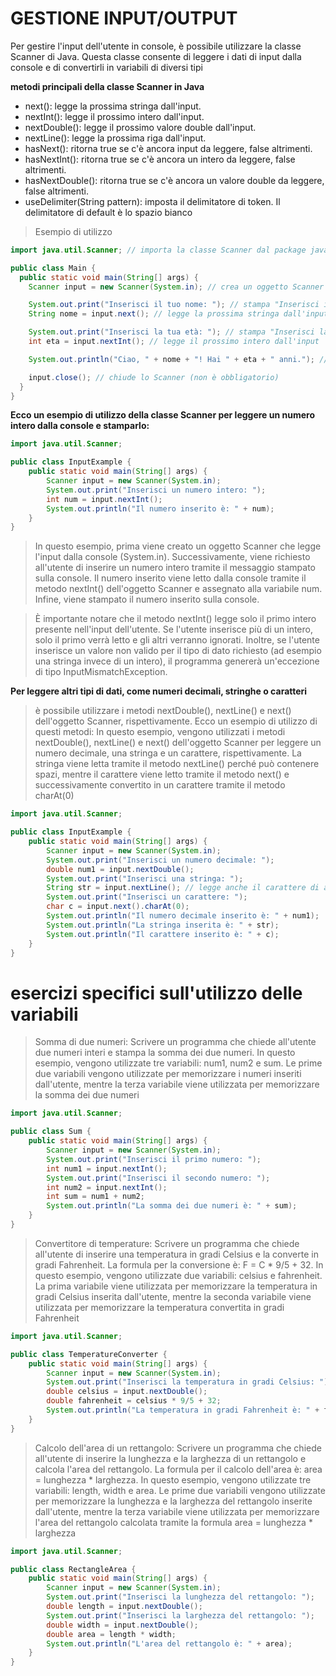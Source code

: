 # GESTIONE INPUT/OUTPUT

Per gestire l'input dell'utente in console, è possibile utilizzare la classe Scanner di Java.
Questa classe consente di leggere i dati di input dalla console e di convertirli in variabili di diversi tipi

**metodi principali della classe Scanner in Java**

- next(): legge la prossima stringa dall'input.
- nextInt(): legge il prossimo intero dall'input.
- nextDouble(): legge il prossimo valore double dall'input.
- nextLine(): legge la prossima riga dall'input.
- hasNext(): ritorna true se c'è ancora input da leggere, false altrimenti.
- hasNextInt(): ritorna true se c'è ancora un intero da leggere, false altrimenti.
- hasNextDouble(): ritorna true se c'è ancora un valore double da leggere, false altrimenti.
- useDelimiter(String pattern): imposta il delimitatore di token. Il delimitatore di default è lo spazio bianco

>Esempio di utilizzo
    
```java
import java.util.Scanner; // importa la classe Scanner dal package java.util

public class Main {
  public static void main(String[] args) {
    Scanner input = new Scanner(System.in); // crea un oggetto Scanner che legge l'input dalla console (System.in)

    System.out.print("Inserisci il tuo nome: "); // stampa "Inserisci il tuo nome: " nella console
    String nome = input.next(); // legge la prossima stringa dall'input

    System.out.print("Inserisci la tua età: "); // stampa "Inserisci la tua età: " nella console
    int eta = input.nextInt(); // legge il prossimo intero dall'input

    System.out.println("Ciao, " + nome + "! Hai " + eta + " anni."); // stampa "Ciao, <nome>! Hai <eta> anni." nella console

    input.close(); // chiude lo Scanner (non è obbligatorio)
  }
}

```

**Ecco un esempio di utilizzo della classe Scanner per leggere un numero intero dalla console e stamparlo:**

```java
import java.util.Scanner;

public class InputExample {
    public static void main(String[] args) {
        Scanner input = new Scanner(System.in);
        System.out.print("Inserisci un numero intero: ");
        int num = input.nextInt();
        System.out.println("Il numero inserito è: " + num);
    }
}
```
>In questo esempio, prima viene creato un oggetto Scanner che legge l'input dalla console (System.in).
Successivamente, viene richiesto all'utente di inserire un numero intero tramite il messaggio stampato sulla console.
Il numero inserito viene letto dalla console tramite il metodo nextInt() dell'oggetto Scanner e assegnato alla variabile num.
Infine, viene stampato il numero inserito sulla console.

>È importante notare che il metodo nextInt() legge solo il primo intero presente nell'input dell'utente.
Se l'utente inserisce più di un intero, solo il primo verrà letto e gli altri verranno ignorati.
Inoltre, se l'utente inserisce un valore non valido per il tipo di dato richiesto (ad esempio una stringa invece di un intero),
il programma genererà un'eccezione di tipo InputMismatchException.

**Per leggere altri tipi di dati, come numeri decimali, stringhe o caratteri**

>è possibile utilizzare i metodi nextDouble(), nextLine() e next() dell'oggetto Scanner, rispettivamente. Ecco un esempio di utilizzo di questi metodi:
In questo esempio, vengono utilizzati i metodi nextDouble(), nextLine() e next() dell'oggetto Scanner per leggere un numero decimale, una stringa e un carattere, rispettivamente.
La stringa viene letta tramite il metodo nextLine() perché può contenere spazi, mentre il carattere viene letto tramite il metodo next() e successivamente convertito in un carattere tramite il metodo charAt(0)
    
```java
import java.util.Scanner;

public class InputExample {
    public static void main(String[] args) {
        Scanner input = new Scanner(System.in);
        System.out.print("Inserisci un numero decimale: ");
        double num1 = input.nextDouble();
        System.out.print("Inserisci una stringa: ");
        String str = input.nextLine(); // legge anche il carattere di a capo dopo il numero decimale
        System.out.print("Inserisci un carattere: ");
        char c = input.next().charAt(0);
        System.out.println("Il numero decimale inserito è: " + num1);
        System.out.println("La stringa inserita è: " + str);
        System.out.println("Il carattere inserito è: " + c);
    }
}
```

# esercizi specifici sull'utilizzo delle variabili

>Somma di due numeri: Scrivere un programma che chiede all'utente due numeri interi e stampa la somma dei due numeri.
In questo esempio, vengono utilizzate tre variabili: num1, num2 e sum. Le prime due variabili vengono utilizzate per memorizzare i numeri inseriti dall'utente, mentre la terza variabile viene utilizzata per memorizzare la somma dei due numeri

```java
import java.util.Scanner;

public class Sum {
    public static void main(String[] args) {
        Scanner input = new Scanner(System.in);
        System.out.print("Inserisci il primo numero: ");
        int num1 = input.nextInt();
        System.out.print("Inserisci il secondo numero: ");
        int num2 = input.nextInt();
        int sum = num1 + num2;
        System.out.println("La somma dei due numeri è: " + sum);
    }
}
```

>Convertitore di temperature: Scrivere un programma che chiede all'utente di inserire una temperatura in gradi Celsius e la converte in gradi Fahrenheit. La formula per la conversione è: F = C * 9/5 + 32.
In questo esempio, vengono utilizzate due variabili: celsius e fahrenheit. La prima variabile viene utilizzata per memorizzare la temperatura in gradi Celsius inserita dall'utente, mentre la seconda variabile viene utilizzata per memorizzare la temperatura convertita in gradi Fahrenheit

```java
import java.util.Scanner;

public class TemperatureConverter {
    public static void main(String[] args) {
        Scanner input = new Scanner(System.in);
        System.out.print("Inserisci la temperatura in gradi Celsius: ");
        double celsius = input.nextDouble();
        double fahrenheit = celsius * 9/5 + 32;
        System.out.println("La temperatura in gradi Fahrenheit è: " + fahrenheit);
    }
}
```

>Calcolo dell'area di un rettangolo: Scrivere un programma che chiede all'utente di inserire la lunghezza e la larghezza di un rettangolo e calcola l'area del rettangolo. La formula per il calcolo dell'area è: area = lunghezza * larghezza.
In questo esempio, vengono utilizzate tre variabili: length, width e area. Le prime due variabili vengono utilizzate per memorizzare la lunghezza e la larghezza del rettangolo inserite dall'utente, mentre la terza variabile viene utilizzata per memorizzare l'area del rettangolo calcolata tramite la formula area = lunghezza * larghezza
```java
import java.util.Scanner;

public class RectangleArea {
    public static void main(String[] args) {
        Scanner input = new Scanner(System.in);
        System.out.print("Inserisci la lunghezza del rettangolo: ");
        double length = input.nextDouble();
        System.out.print("Inserisci la larghezza del rettangolo: ");
        double width = input.nextDouble();
        double area = length * width;
        System.out.println("L'area del rettangolo è: " + area);
    }
}
```